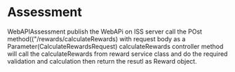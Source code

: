 # Assessment
WebAPIAssessment
publish the WebAPi on ISS server
call the POst method(("/rewards/calculateRewards) with request body as a Parameter(CalculateRewardsRequest)
calculateRewards controller method will call the calculateRewards from reward service class and do the required validation and calculation then return the resutl as Reward object.
